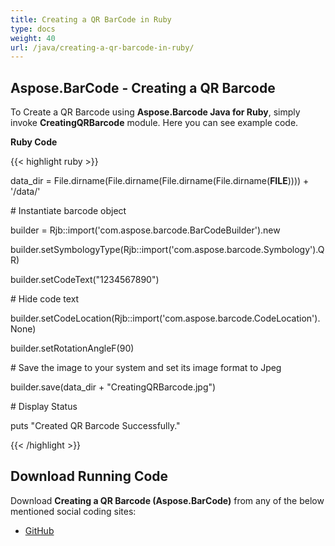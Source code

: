 ```yaml
---
title: Creating a QR BarCode in Ruby
type: docs
weight: 40
url: /java/creating-a-qr-barcode-in-ruby/
---
```


## **Aspose.BarCode - Creating a QR Barcode**
To Create a QR Barcode using **Aspose.Barcode Java for Ruby**, simply invoke **CreatingQRBarcode** module. Here you can see example code.

**Ruby Code**

{{< highlight ruby >}}

 data_dir = File.dirname(File.dirname(File.dirname(File.dirname(__FILE__)))) + '/data/'



\# Instantiate barcode object

builder = Rjb::import('com.aspose.barcode.BarCodeBuilder').new

builder.setSymbologyType(Rjb::import('com.aspose.barcode.Symbology').QR)

builder.setCodeText("1234567890")

\# Hide code text

builder.setCodeLocation(Rjb::import('com.aspose.barcode.CodeLocation').None)

builder.setRotationAngleF(90)

\# Save the image to your system and set its image format to Jpeg

builder.save(data_dir + "CreatingQRBarcode.jpg")

\# Display Status

puts "Created QR Barcode Successfully."

{{< /highlight >}}
## **Download Running Code**
Download **Creating a QR Barcode (Aspose.BarCode)** from any of the below mentioned social coding sites:

- [GitHub](https://github.com/aspose-barcode/Aspose.BarCode-for-Java/blob/master/Plugins/Aspose_Barcode_Java_for_Ruby/lib/asposebarcodejava/2DBarcode/creatingqrbarcode.rb)
